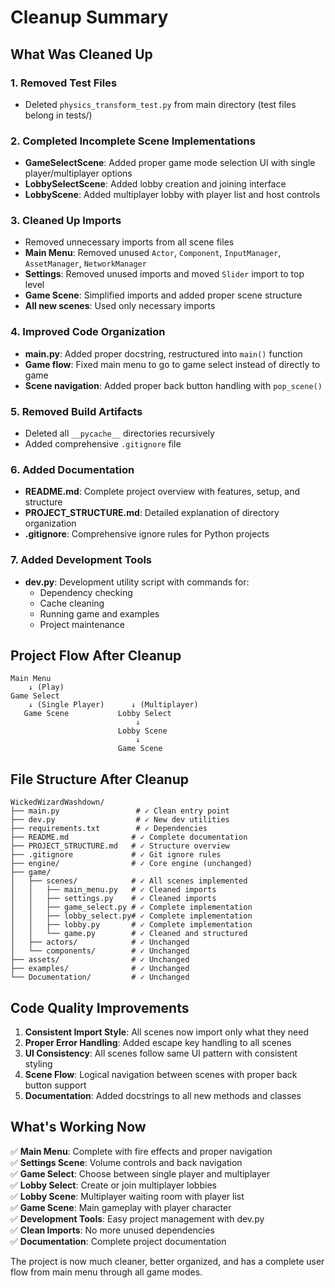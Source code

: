# Cleanup Summary

## What Was Cleaned Up

### 1. Removed Test Files
- Deleted `physics_transform_test.py` from main directory (test files belong in tests/)

### 2. Completed Incomplete Scene Implementations
- **GameSelectScene**: Added proper game mode selection UI with single player/multiplayer options
- **LobbySelectScene**: Added lobby creation and joining interface
- **LobbyScene**: Added multiplayer lobby with player list and host controls

### 3. Cleaned Up Imports
- Removed unnecessary imports from all scene files
- **Main Menu**: Removed unused `Actor`, `Component`, `InputManager`, `AssetManager`, `NetworkManager`
- **Settings**: Removed unused imports and moved `Slider` import to top level
- **Game Scene**: Simplified imports and added proper scene structure
- **All new scenes**: Used only necessary imports

### 4. Improved Code Organization
- **main.py**: Added proper docstring, restructured into `main()` function
- **Game flow**: Fixed main menu to go to game select instead of directly to game
- **Scene navigation**: Added proper back button handling with `pop_scene()`

### 5. Removed Build Artifacts
- Deleted all `__pycache__` directories recursively
- Added comprehensive `.gitignore` file

### 6. Added Documentation
- **README.md**: Complete project overview with features, setup, and structure
- **PROJECT_STRUCTURE.md**: Detailed explanation of directory organization
- **.gitignore**: Comprehensive ignore rules for Python projects

### 7. Added Development Tools
- **dev.py**: Development utility script with commands for:
  - Dependency checking
  - Cache cleaning  
  - Running game and examples
  - Project maintenance

## Project Flow After Cleanup

```
Main Menu
    ↓ (Play)
Game Select
    ↓ (Single Player)      ↓ (Multiplayer)
   Game Scene           Lobby Select
                            ↓
                        Lobby Scene
                            ↓
                        Game Scene
```

## File Structure After Cleanup

```
WickedWizardWashdown/
├── main.py                 # ✓ Clean entry point
├── dev.py                  # ✓ New dev utilities
├── requirements.txt        # ✓ Dependencies
├── README.md              # ✓ Complete documentation
├── PROJECT_STRUCTURE.md   # ✓ Structure overview
├── .gitignore             # ✓ Git ignore rules
├── engine/                # ✓ Core engine (unchanged)
├── game/
│   ├── scenes/            # ✓ All scenes implemented
│   │   ├── main_menu.py   # ✓ Cleaned imports
│   │   ├── settings.py    # ✓ Cleaned imports
│   │   ├── game_select.py # ✓ Complete implementation
│   │   ├── lobby_select.py# ✓ Complete implementation
│   │   ├── lobby.py       # ✓ Complete implementation
│   │   └── game.py        # ✓ Cleaned and structured
│   ├── actors/            # ✓ Unchanged
│   └── components/        # ✓ Unchanged
├── assets/                # ✓ Unchanged
├── examples/              # ✓ Unchanged
└── Documentation/         # ✓ Unchanged
```

## Code Quality Improvements

1. **Consistent Import Style**: All scenes now import only what they need
2. **Proper Error Handling**: Added escape key handling to all scenes
3. **UI Consistency**: All scenes follow same UI pattern with consistent styling
4. **Scene Flow**: Logical navigation between scenes with proper back button support
5. **Documentation**: Added docstrings to all new methods and classes

## What's Working Now

✅ **Main Menu**: Complete with fire effects and proper navigation  
✅ **Settings Scene**: Volume controls and back navigation  
✅ **Game Select**: Choose between single player and multiplayer  
✅ **Lobby Select**: Create or join multiplayer lobbies  
✅ **Lobby Scene**: Multiplayer waiting room with player list  
✅ **Game Scene**: Main gameplay with player character  
✅ **Development Tools**: Easy project management with dev.py  
✅ **Clean Imports**: No more unused dependencies  
✅ **Documentation**: Complete project documentation  

The project is now much cleaner, better organized, and has a complete user flow from main menu through all game modes.

